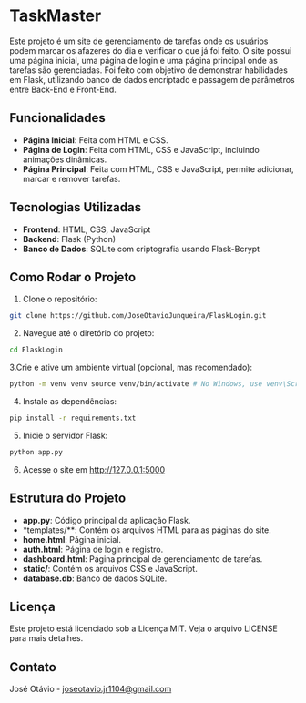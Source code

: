 # TaskMaster
Este projeto é um site de gerenciamento de tarefas onde os usuários podem marcar os afazeres do dia e verificar o que já foi feito. O site possui uma página inicial, uma página de login e uma página principal onde as tarefas são gerenciadas.
Foi feito com objetivo de demonstrar habilidades em Flask, utilizando banco de dados encriptado e passagem de parâmetros entre Back-End e Front-End.

## Funcionalidades
- **Página Inicial**: Feita com HTML e CSS.
- **Página de Login**: Feita com HTML, CSS e JavaScript, incluindo animações dinâmicas.
- **Página Principal**: Feita com HTML, CSS e JavaScript, permite adicionar, marcar e remover tarefas.

## Tecnologias Utilizadas
- **Frontend**: HTML, CSS, JavaScript
- **Backend**: Flask (Python)
- **Banco de Dados**: SQLite com criptografia usando Flask-Bcrypt

## Como Rodar o Projeto
1. Clone o repositório:
```bash
git clone https://github.com/JoseOtavioJunqueira/FlaskLogin.git
```

2. Navegue até o diretório do projeto:
```bash
cd FlaskLogin
```

3.Crie e ative um ambiente virtual (opcional, mas recomendado):
```bash
python -m venv venv source venv/bin/activate # No Windows, use venv\Scripts\activate
```

4. Instale as dependências:
```bash
pip install -r requirements.txt
```
5. Inicie o servidor Flask:
```bash
python app.py
```

6. Acesse o site em http://127.0.0.1:5000

## Estrutura do Projeto
- **app.py**: Código principal da aplicação Flask.
- *templates/**: Contém os arquivos HTML para as páginas do site.
- **home.html**: Página inicial.
- **auth.html**: Página de login e registro.
- **dashboard.html**: Página principal de gerenciamento de tarefas.
- **static/**: Contém os arquivos CSS e JavaScript.
- **database.db**: Banco de dados SQLite.

## Licença
Este projeto está licenciado sob a Licença MIT. Veja o arquivo LICENSE para mais detalhes.

## Contato
José Otávio - joseotavio.jr1104@gmail.com
